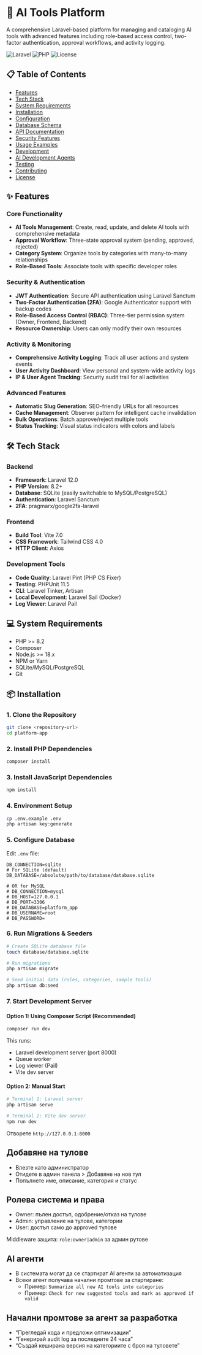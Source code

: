 # 🚀 AI Tools Platform

A comprehensive Laravel-based platform for managing and cataloging AI tools with advanced features including role-based access control, two-factor authentication, approval workflows, and activity logging.

![Laravel](https://img.shields.io/badge/Laravel-12.0-FF2D20?style=flat&logo=laravel)
![PHP](https://img.shields.io/badge/PHP-8.2+-777BB4?style=flat&logo=php)
![License](https://img.shields.io/badge/License-MIT-green.svg)

## 📋 Table of Contents

- [Features](#-features)
- [Tech Stack](#-tech-stack)
- [System Requirements](#-system-requirements)
- [Installation](#-installation)
- [Configuration](#-configuration)
- [Database Schema](#-database-schema)
- [API Documentation](#-api-documentation)
- [Security Features](#-security-features)
- [Usage Examples](#-usage-examples)
- [Development](#-development)
- [AI Development Agents](#-ai-development-agents)
- [Testing](#-testing)
- [Contributing](#-contributing)
- [License](#-license)

## ✨ Features

### Core Functionality
- **AI Tools Management**: Create, read, update, and delete AI tools with comprehensive metadata
- **Approval Workflow**: Three-state approval system (pending, approved, rejected)
- **Category System**: Organize tools by categories with many-to-many relationships
- **Role-Based Tools**: Associate tools with specific developer roles

### Security & Authentication
- **JWT Authentication**: Secure API authentication using Laravel Sanctum
- **Two-Factor Authentication (2FA)**: Google Authenticator support with backup codes
- **Role-Based Access Control (RBAC)**: Three-tier permission system (Owner, Frontend, Backend)
- **Resource Ownership**: Users can only modify their own resources

### Activity & Monitoring
- **Comprehensive Activity Logging**: Track all user actions and system events
- **User Activity Dashboard**: View personal and system-wide activity logs
- **IP & User Agent Tracking**: Security audit trail for all activities

### Advanced Features
- **Automatic Slug Generation**: SEO-friendly URLs for all resources
- **Cache Management**: Observer pattern for intelligent cache invalidation
- **Bulk Operations**: Batch approve/reject multiple tools
- **Status Tracking**: Visual status indicators with colors and labels

## 🛠 Tech Stack

### Backend
- **Framework**: Laravel 12.0
- **PHP Version**: 8.2+
- **Database**: SQLite (easily switchable to MySQL/PostgreSQL)
- **Authentication**: Laravel Sanctum
- **2FA**: pragmarx/google2fa-laravel

### Frontend
- **Build Tool**: Vite 7.0
- **CSS Framework**: Tailwind CSS 4.0
- **HTTP Client**: Axios

### Development Tools
- **Code Quality**: Laravel Pint (PHP CS Fixer)
- **Testing**: PHPUnit 11.5
- **CLI**: Laravel Tinker, Artisan
- **Local Development**: Laravel Sail (Docker)
- **Log Viewer**: Laravel Pail

## 💻 System Requirements

- PHP >= 8.2
- Composer
- Node.js >= 18.x
- NPM or Yarn
- SQLite/MySQL/PostgreSQL
- Git

## 📦 Installation

### 1. Clone the Repository

```bash
git clone <repository-url>
cd platform-app
```

### 2. Install PHP Dependencies

```bash
composer install
```

### 3. Install JavaScript Dependencies

```bash
npm install
```

### 4. Environment Setup

```bash
cp .env.example .env
php artisan key:generate
```

### 5. Configure Database

Edit `.env` file:

```env
DB_CONNECTION=sqlite
# For SQLite (default)
DB_DATABASE=/absolute/path/to/database/database.sqlite

# OR for MySQL
# DB_CONNECTION=mysql
# DB_HOST=127.0.0.1
# DB_PORT=3306
# DB_DATABASE=platform_app
# DB_USERNAME=root
# DB_PASSWORD=
```

### 6. Run Migrations & Seeders

```bash
# Create SQLite database file
touch database/database.sqlite

# Run migrations
php artisan migrate

# Seed initial data (roles, categories, sample tools)
php artisan db:seed
```

### 7. Start Development Server

#### Option 1: Using Composer Script (Recommended)
```bash
composer run dev
```
This runs:
- Laravel development server (port 8000)
- Queue worker
- Log viewer (Pail)
- Vite dev server

#### Option 2: Manual Start
```bash
# Terminal 1: Laravel server
php artisan serve

# Terminal 2: Vite dev server
npm run dev
```
Отворете `http://127.0.0.1:8000`

## Добавяне на тулове

- Влезте като администратор
- Отидете в админ панела > Добавяне на нов тул
- Попълнете име, описание, категория и статус

## Ролева система и права

- Owner: пълен достъп, одобрение/отказ на тулове
- Admin: управление на тулове, категории
- User: достъп само до approved тулове

Middleware защита: `role:owner|admin` за админ рутове

## AI агенти

- В системата могат да се стартират AI агенти за автоматизация
- Всеки агент получава начални промтове за стартиране:
  - Пример: `Summarize all new AI tools into categories`
  - Пример: `Check for new suggested tools and mark as approved if valid`

## Начални промтове за агент за разработка

- “Прегледай кода и предложи оптимизации”
- “Генерирай audit log за последните 24 часа”
- “Създай кеширана версия на категориите с броя на туловете”




